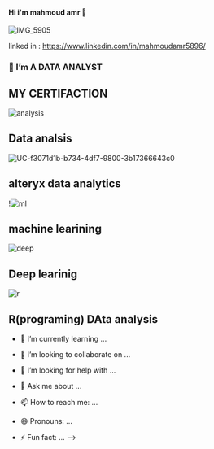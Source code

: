#### Hi i'm mahmoud amr  👋
![IMG_5905](https://user-images.githubusercontent.com/100859586/215487955-66620c24-a399-47b9-867f-2906f307b909.png)

linked in : https://www.linkedin.com/in/mahmoudamr5896/



### 🔭                  I’m A DATA ANALYST 
## MY CERTIFACTION 
![analysis](https://user-images.githubusercontent.com/100859586/215496820-448b7231-baf1-4d1c-82c0-5687f9bb6318.jpg)
## Data analsis 
![UC-f3071d1b-b734-4df7-9800-3b17366643c0](https://user-images.githubusercontent.com/100859586/215483878-56a82490-335f-4e7c-98e7-9f9f48a139ae.jpg)
## alteryx data analytics
!![ml](https://user-images.githubusercontent.com/100859586/215497259-ca52fd51-a4a6-4e9d-b5e9-85a89903af28.jpg)
## machine learining 
![deep](https://user-images.githubusercontent.com/100859586/215497461-a5b5a04c-0d23-47d1-86a9-3a89ada8a48c.jpg)
## Deep learinig
![r](https://user-images.githubusercontent.com/100859586/215497664-61718e0e-16f7-43db-938f-1c67d1c152e0.jpg)
## R(programing) DAta analysis

 




















- 🌱 I’m currently learning ...




- 👯 I’m looking to collaborate on ...


- 🤔 I’m looking for help with ...
- 💬 Ask me about ...
- 📫 How to reach me: ...
- 😄 Pronouns: ...
- ⚡ Fun fact: ...
-->
